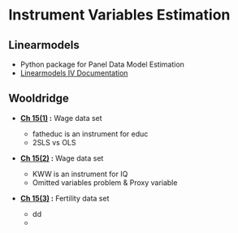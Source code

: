 # Instrument Variables Estimation

## Linearmodels
- Python package for Panel Data Model Estimation
- [Linearmodels IV Documentation](https://bashtage.github.io/linearmodels/iv/index.html)

## Wooldridge
- **[Ch 15(1)](https://github.com/chloesung/Econometrics/blob/main/2.%20Instrument%20Variables%20Approach/Wooldridge/Wooldridge_Ch15(1).ipynb) :** Wage data set
  + fatheduc is an instrument for educ
  + 2SLS vs OLS
 
- **[Ch 15(2)](https://github.com/chloesung/Econometrics/blob/main/2.%20Instrument%20Variables%20Approach/Wooldridge/Wooldridge_Ch15(2).ipynb) :** Wage data set
  + KWW is an instrument for IQ
  + Omitted variables problem & Proxy variable
  
- **[Ch 15(3)](https://github.com/chloesung/Econometrics/blob/main/2.%20Instrument%20Variables%20Approach/Wooldridge/Wooldridge_Ch15(3).ipynb) :** Fertility data set
  + dd
  + 
  
